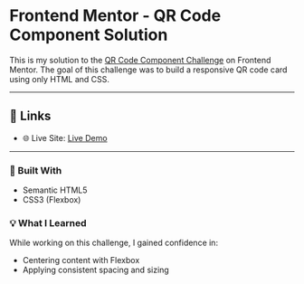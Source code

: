 # Frontend Mentor - QR Code Component Solution

This is my solution to the [QR Code Component Challenge](https://www.frontendmentor.io/challenges/qr-code-component-iux_sIO_H) on Frontend Mentor. The goal of this challenge was to build a responsive QR code card using only HTML and CSS.

---

## 🔗 Links

- 🌐 Live Site: [Live Demo](https://1-qr-code-component.netlify.app/)

---


### 🔧 Built With

- Semantic HTML5
- CSS3 (Flexbox)

### 💡 What I Learned

While working on this challenge, I gained confidence in:
- Centering content with Flexbox
- Applying consistent spacing and sizing
